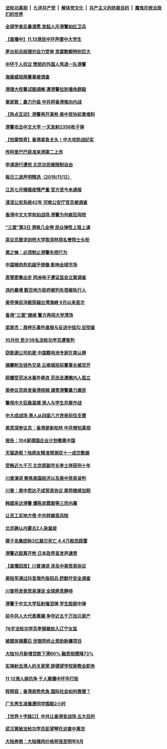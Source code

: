 ####  [法轮功真相](../../../../basic/blob/master/README.md?t=11132113) &nbsp;|&nbsp; [九评共产党](../../../../9ping.md/blob/master/README.md?t=11132113) &nbsp;|&nbsp; [解体党文化](../../../../jtdwh.md/blob/master/README.md?t=11132113)  &nbsp;|&nbsp; [共产主义的终极目的](../../../../gczydzjmd.md/blob/master/README.md?t=11132113) &nbsp;|&nbsp; [魔鬼在统治我们的世界](../../../../mgztzwmdsj.md/blob/master/README.md?t=11132113) 

#### [全球学者反暴请愿 发起人斥港警如红卫兵](../pages/nsc413/n11653106.md?t=11132113) 

#### [【直播中】11.13港民中环声援中大学生](../pages/nsc413/n11651934.md?t=11132113) 


#### [茅台前总经理刘自力受审 贪腐数额特别巨大](../pages/nsc413/n11652676.md?t=11132113) 

#### [中环千人抗议 愤怒的外国人骂退一队港警](../pages/nsc413/n11652876.md?t=11132113) 

#### [海康威视两董事被调查](../pages/nsc413/n11652756.md?t=11132113) 

#### [港理大校董试图调解 遭港警拉到墙角群殴](../pages/nsc413/n11652679.md?t=11132113) 

#### [章家敦：暴力升级 中共将香港推向内战](../pages/nsc413/n11652623.md?t=11132113) 

#### [【热点互动】港警再开真枪 美中贸协前景难料](../pages/nsc413/n11651689.md?t=11132113) 

#### [港警攻击中文大学 一天发射2356枚子弹](../pages/nsc413/n11652126.md?t=11132113) 

#### [【拍案惊奇】香港紧急关头！中大攻防战纪实](../pages/nsc413/n11651754.md?t=11132113) 

#### [传阿里巴巴获准来港第二上市](../pages/nsc413/n11652090.md?t=11132113) 

#### [申请游行遭拒 北京访民被限制自由](../pages/nsc413/n11651804.md?t=11132113) 

#### [每日三退声明精选（2019/11/12）](../pages/nsc413/n11652084.md?t=11132113) 

#### [江苏七月猪瘟疫情严重 官方至今未通报](../pages/nsc413/n11651966.md?t=11132113) 

#### [浸淫公安系统42年 河南公安厅官员被调查](../pages/nsc413/n11652015.md?t=11132113) 

#### [香港中文大学宛如战场 港警为何疯狂闯校](../pages/nsc413/n11651866.md?t=11132113) 

#### [“三罢”第3日 港铁几全停 民众弹性上班上课](../pages/nsc413/n11651878.md?t=11132113) 

#### [英议员要求剑桥大学取消林郑名誉院士头衔](../pages/nsc413/n11651883.md?t=11132113) 

#### [黄之锋：必须制止港警失控行为](../pages/nsc413/n11651527.md?t=11132113) 

#### [中国猪肉危机超乎想像 影响全球市场](../pages/nsc413/n11651857.md?t=11132113) 

#### [高管密集出走 同洲电子遭证监会立案调查](../pages/nsc413/n11651871.md?t=11132113) 

#### [违约暴增 数百地方政府被列失信被执行人](../pages/nsc413/n11651843.md?t=11132113) 

#### [美导弹巡洋舰穿越台湾海峡 9月以来首次](../pages/nsc413/n11651470.md?t=11132113) 

#### [香港“三罢”继续 警方再闯大学清场](../pages/nsc413/n11651786.md?t=11132113) 

#### [梁家杰：周梓乐事件直接与反送中挂勾 应彻查](../pages/nsc413/n11651637.md?t=11132113) 

#### [10月份 至少39名法轮功学员遭冤判](../pages/nsc413/n11650827.md?t=11132113) 

#### [窃能源公司机密 中国籍电池专家在美认罪](../pages/nsc413/n11651622.md?t=11132113) 

#### [搞攀附及钱色交易 云南城投前董事长被双开](../pages/nsc413/n11651418.md?t=11132113) 

#### [网爆受范冰冰事件牵连 范丞丞遭圈内人孤立](../pages/nsc413/n11649306.md?t=11132113) 

#### [美参议员转发香港视频 谴责港警暴力袭民](../pages/nsc413/n11651421.md?t=11132113) 

#### [警闯中大狂轰滥捕 港人与学生并肩作战](../pages/nsc413/n11651498.md?t=11132113) 

#### [中大成战场 港人从四面八方连夜前往支援](../pages/nsc413/n11651508.md?t=11132113) 

#### [美资深参议员：香港是新柏林 中共惧怕真相](../pages/nsc413/n11651445.md?t=11132113) 

#### [报告：104家德国企业计划撤离中国](../pages/nsc413/n11651389.md?t=11132113) 

#### [天猫造假？陆网友精准预测双十一成交数据](../pages/nsc413/n11651313.md?t=11132113) 

#### [受贿近九千万 北京原副市长李士祥获刑十年](../pages/nsc413/n11651302.md?t=11132113) 

#### [川普演讲 聚焦美国经济以及美中贸易谈判](../pages/nsc413/n11650946.md?t=11132113) 

#### [川普：美中若达不成贸易协议 美将继续加税](../pages/nsc413/n11651375.md?t=11132113) 

#### [韩媒采访港警 爆陈彦霖案等三宗内幕](../pages/nsc413/n11651167.md?t=11132113) 

#### [让员工买地方债 中共转嫁高风险](../pages/nsc413/n11651295.md?t=11132113) 

#### [北京确认内蒙古2人染鼠疫](../pages/nsc413/n11651047.md?t=11132113) 

#### [獐子岛集团称3亿扇贝死亡 4.4万股民踩雷](../pages/nsc413/n11651060.md?t=11132113) 

#### [港警近距离开枪 日本政界首发声谴责](../pages/nsc413/n11651134.md?t=11132113) 

#### [【直播回放】川普演讲 涉及中美贸易协议](../pages/nsc413/n11650867.md?t=11132113) 

#### [美陆军通过抖音海外版招兵 舒默吁安全调查](../pages/nsc413/n11651045.md?t=11132113) 

#### [川普将发表贸易演说 全球屏息静待](../pages/nsc413/n11650860.md?t=11132113) 

#### [港警于中文大学狂射催泪弹 学生脸部中弹](../pages/nsc413/n11650397.md?t=11132113) 

#### [前中共人大代表离婚 争夺近五千万加元家产](../pages/nsc413/n11649361.md?t=11132113) 

#### [76岁法轮功学员李钢被劫入辽宁女监](../pages/nsc413/n11648466.md?t=11132113) 


#### [被媒体揭露后 世银将终止资助新疆项目](../pages/nsc413/n11650371.md?t=11132113) 

#### [大陆10月新增贷款下滑60% 融资规模降73%](../pages/nsc413/n11650049.md?t=11132113) 

#### [实弹射击港人的关家荣 辞德望学校家教会职务](../pages/nsc413/n11650120.md?t=11132113) 

#### [11·12港人续抗争 千人塞爆中环毕打街](../pages/nsc413/n11649833.md?t=11132113) 

#### [程晓容：香港局势危急 国际社会如何救援？](../pages/nsc413/n11650215.md?t=11132113) 

#### [广东男生凌晨遭同学围殴2小时](../pages/nsc413/n11650326.md?t=11132113) 

#### [【世界十字路口】中共让香港变战场 五大目的](../pages/nsc413/n11649418.md?t=11132113) 

#### [武汉黄陂法轮功学员彭望琴在迫害中离世](../pages/nsc413/n11648565.md?t=11132113) 

#### [大陆券商：大陆猪肉价格将涨至明年9月](../pages/nsc413/n11649560.md?t=11132113) 

